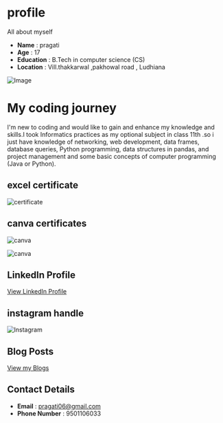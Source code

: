 # profile
All about myself 
- **Name** : pragati 
- **Age** : 17
- **Education** : B.Tech in computer science   (CS)
- **Location** : Vill.thakkarwal ,pakhowal road , Ludhiana

![Image](https://i.imghippo.com/files/2TX4j1721633801.jpg)

# My coding journey

I'm new to coding and would like to gain and enhance my knowledge and skills.I took Informatics practices as my optional subject in class 11th .so i just have knowledge of networking, web development, data frames, database queries, Python programming, data structures in pandas, and project management and some basic concepts of computer programming (Java or Python).

## excel certificate 
![certificate](https://d9jmtjs5r4cgq.cloudfront.net/ComplementaryCourseCertificate/5046776/original/Pragati_yadav20240721-75-15swme2.jpg)

## canva certificates 

![canva](https://i.imghippo.com/files/ro8Ez1721658822.jpg)

![canva](https://i.imghippo.com/files/Yebq51721658670.jpg)

## LinkedIn Profile
[View LinkedIn Profile](https://www.linkedin.com/in/pragati-yadav-876240319?utm_source=share&utm_campaign=share_via&utm_content=profile&utm_medium=android_app)

## instagram handle
![Instagram](https://www.instagram.com/itznotpragati?igsh=ZTZuZWFlYTN5dncw)

## Blog Posts 
[View my Blogs](my_experience/readme.md)

## Contact Details
- **Email** : pragati06@gmail.com
- **Phone Number** : 9501106033
